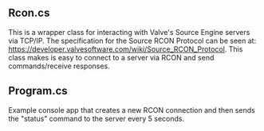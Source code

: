 ## Rcon.cs
This is a wrapper class for interacting with Valve's Source Engine servers via TCP/IP. The specification for the Source RCON Protocol can be seen at: https://developer.valvesoftware.com/wiki/Source_RCON_Protocol. This class makes is easy to connect to a server via RCON and send commands/receive responses.

## Program.cs
Example console app that creates a new RCON connection and then sends the "status" command to the server every 5 seconds.
